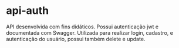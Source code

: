 # api-auth
API desenvolvida com fins didáticos. Possui autenticação jwt e documentada com Swagger. Utilizada para realizar login, cadastro, e autenticação do usuário, possui também delete e update. 
